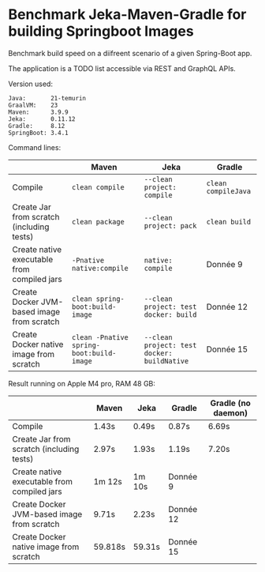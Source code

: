# Benchmark Jeka-Maven-Gradle for building Springboot Images

Benchmark build speed on a diifreent scenario of a given Spring-Boot app.

The application is a TODO list accessible via REST and GraphQL APIs.

Version used:
```
Java:       21-temurin
GraalVM:    23
Maven:      3.9.9
Jeka:       0.11.12
Gradle:     8.12
SpringBoot: 3.4.1
```


Command lines:

|                                             | Maven                                    | Jeka                                        | Gradle              |
|---------------------------------------------|------------------------------------------|---------------------------------------------|---------------------|
| Compile                                     | `clean compile`                          | `--clean project: compile`                  | `clean compileJava` |
| Create Jar from scratch (including tests)   | `clean package`                          | `--clean project: pack`                     | `clean build`       |
| Create native executable from compiled jars | `-Pnative native:compile`                | `native: compile`                           | Donnée 9            |
| Create Docker JVM-based image from scratch  | `clean spring-boot:build-image`          | `--clean project: test docker: build`       | Donnée 12           |
| Create Docker native image from scratch     | `clean -Pnative spring-boot:build-image` | `--clean project: test docker: buildNative` | Donnée 15           |


Result running on Apple M4 pro, RAM 48 GB:

|                                             | Maven   | Jeka   | Gradle    | Gradle (no daemon) |
|---------------------------------------------|---------|--------|-----------|--------------------|
| Compile                                     | 1.43s   | 0.49s  | 0.87s     | 6.69s              |
| Create Jar from scratch (including tests)   | 2.97s   | 1.93s  | 1.19s     | 7.20s              |
| Create native executable from compiled jars | 1m 12s  | 1m 10s | Donnée 9  |                    |
| Create Docker JVM-based image from scratch  | 9.71s   | 2.23s  | Donnée 12 |                    |
| Create Docker native image from scratch     | 59.818s | 59.31s | Donnée 15 |                    |